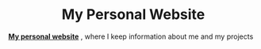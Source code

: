 **<h1 align="center">My Personal Website</h1>**

**<a align="center" href="https://adzsx.github.io">My personal website</a>**
, where I keep information about me and my projects
